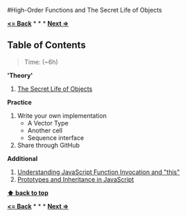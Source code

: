 #High-Order Functions and The Secret Life of Objects

**[<= Back](functions-and-data-structures.md)**		*	*	*	**[Next =>](project-the-electronic-life.md)**

## Table of Contents

> Time: (~6h)

**'Theory'**

1. [The Secret Life of Objects](http://eloquentjavascript.net/06_object.html)

**Practice**

1. Write your own implementation
	* A Vector Type
	* Another cell
	* Sequence interface
1. Share through GitHub

**Additional**

1. [Understanding JavaScript Function Invocation and "this"](http://yehudakatz.com/2011/08/11/understanding-javascript-function-invocation-and-this/)
1. [Prototypes and Inheritance in JavaScript](https://msdn.microsoft.com/en-us/magazine/ff852808.aspx)

**[⬆ back to top](#table-of-contents)**

**[<= Back](functions-and-data-structures.md)**		*	*	*	**[Next =>](project-the-electronic-life.md)**





